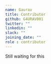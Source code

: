 ```yaml
---
name: Gaurav
title: Contributor
github: G4URAV001
twitter: ""
linkedin: ""
slack: ""
joining_date: ""
role : contributor
---
```


Still waiting for this
